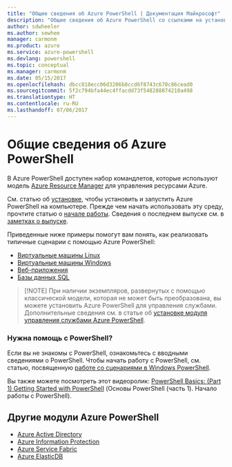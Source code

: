 ```yaml
---
title: "Общие сведения об Azure PowerShell | Документация Майкрософт"
description: "Общие сведения об Azure PowerShell со ссылками на установку и настройку."
author: sdwheeler
ms.author: sewhee
manager: carmonm
ms.product: azure
ms.service: azure-powershell
ms.devlang: powershell
ms.topic: conceptual
ms.manager: carmonm
ms.date: 05/15/2017
ms.openlocfilehash: dbcc818ecc06d3206b8ccd6f8743c670c86cead0
ms.sourcegitcommit: 5f2c794bfa44ec4ffacdd73f548288874210a498
ms.translationtype: HT
ms.contentlocale: ru-RU
ms.lasthandoff: 07/06/2017
---
```

# Общие сведения об Azure PowerShell
<a id="overview-of-azure-powershell" class="xliff"></a>

В Azure PowerShell доступен набор командлетов, которые используют модель [Azure Resource Manager](/azure/azure-resource-manager/resource-group-overview) для управления ресурсами Azure.

См. статью об [установке](install-azurerm-ps.md), чтобы установить и запустить Azure PowerShell на компьютере. Прежде чем начать использовать эту среду, прочтите статью о [начале работы](get-started-azureps.md). Сведения о последнем выпуске см. в [заметках о выпуске](release-notes-azureps.md).

Приведенные ниже примеры помогут вам понять, как реализовать типичные сценарии с помощью Azure PowerShell:

* [Виртуальные машины Linux](/azure/virtual-machines/virtual-machines-linux-powershell-samples?toc=/powershell/azure/toc.json)
* [Виртуальные машины Windows](/azure/virtual-machines/virtual-machines-windows-powershell-samples?toc=/powershell/azure/toc.json)
* [Веб-приложения](/azure/app-service-web/app-service-powershell-samples?toc=/powershell/azure/toc.json)
* [Базы данных SQL](/azure/sql-database/sql-database-powershell-samples?toc=/powershell/azure/toc.json)


> [!NOTE] При наличии экземпляров, развернутых с помощью классической модели, которая не может быть преобразована, вы можете установить Azure PowerShell для управления службами. Дополнительные сведения см. в статье об [установке модуля управления службами Azure PowerShell](/powershell/azure/servicemanagement/install-azure-ps).


### Нужна помощь с PowerShell?
<a id="need-help-with-powershell" class="xliff"></a>

Если вы не знакомы с PowerShell, ознакомьтесь с вводными сведениями о PowerShell. Чтобы начать работу с PowerShell, см. статью, посвященную [работе со сценариями в Windows PowerShell](https://technet.microsoft.com/library/bb978526.aspx).

Вы также можете посмотреть этот видеоролик: [PowerShell Basics: (Part 1) Getting Started with PowerShell](https://channel9.msdn.com/Blogs/Taste-of-Premier/PowerShellBasicsPart1) (Основы PowerShell (часть 1). Начало работы с PowerShell).

## Другие модули Azure PowerShell
<a id="other-azure-powershell-modules" class="xliff"></a>

* [Azure Active Directory](/powershell/azure/active-directory/)
* [Azure Information Protection](/powershell/azure/aip/)
* [Azure Service Fabric](/powershell/azure/oservice-fabric/)
* [Azure ElasticDB](/powershell/azure/elasticdbjobs/)
